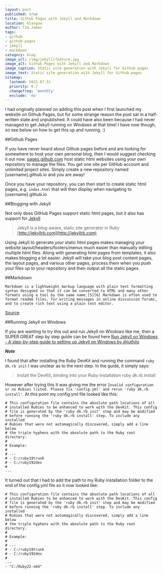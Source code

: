 ```yaml
---
layout: post
published: true
title: Github Pages with Jekyll and Markdown
location: Glasgow
author: Tim James
tags:
- github
- github-pages
- jekyll
- markdown
category: blog
image_url: /img/jekyll/feature.jpg
image_alt: Github Pages with Jekyll and Markdown
image_caption: Static site generation with Jekyll for Github pages
image_text: Static site generation with Jekyll for Github pages
sitemap:
  lastmod: 2015-07-31
  priority: 0.7
  changefreq: 'monthly'
  exclude: 'no'
---
```


I had originally planned on adding this post when I first launched my website on Github Pages, but for some strange reason the post sat in a half-written state and unpublished. It could have also been because I had never managed to get Jekyll running on Windows at that time! I have now though, so see below on how to get this up and running. :)

##Github Pages

If you have never heard about Github pages before and are looking for somewhere to host your own personal blog, then I would suggest checking it out now.
[pages.github.com](https://pages.github.com/) host static html websites using your own repository to manage the files. You get one site per GitHub account and unlimited project sites. Simply create a new repository named [username].github.io and you are away!

<!--excerpt-->

Once you have your repository, you can then start to create static html pages, e.g. `index.html` that will then display when navigating to [username].github.io

##Blogging with Jekyll

Not only does GitHub Pages support static html pages, but it also has support for [Jekyll](https://github.com/jekyll/jekyll)

> Jekyll is a blog-aware, static site generator in Ruby [http://jekyllrb.com](http://jekyllrb.com)

Using Jekyll to generate your static html pages makes managing your website layout/headers/footers/menus much easier than manually editing multiple html files. Along with generating html pages from templates, it also makes blogging a lot easier.
Jekyll will take your blog post content pages, the layout pages, and various other pages, process them when you push your files up to your repository and then output all the static pages.

##Markdown

    Markdown is a lightweight markup language with plain text formatting syntax designed so that it can be converted to HTML and many other formats using a tool by the same name.[5][6] Markdown is often used to format readme files, for writing messages in online discussion forums, and to create rich text using a plain text editor.

[Source](https://en.wikipedia.org/wiki/Markdown)

##Running Jekyll on Windows

If you are wanting to try this out and run Jekyll on Windows like me, then a SUPER GREAT step by step guide can be found here [Run Jekyll on Windows - A step-by-step guide to setting up Jekyll on Windows by @juthilo](http://jekyll-windows.juthilo.com/)

**_Note_**

I found that after installing the Ruby DevKit and running the command `ruby dk.rb init` I was unclear as to the next step. In the guide, it simply says:
> Install the DevKit, binding into your Ruby installation
> ruby dk.rb install

However after trying this it was giving me the error `Invalid configuration or no Rubies listed. Please fix 'config.yml' and rerun 'ruby dk.rb install'`. At this point my config.yml file looked like this:

    # This configuration file contains the absolute path locations of all
    # installed Rubies to be enhanced to work with the DevKit. This config
    # file is generated by the 'ruby dk.rb init' step and may be modified
    # before running the 'ruby dk.rb install' step. To include any installed
    # Rubies that were not automagically discovered, simply add a line below
    # the triple hyphens with the absolute path to the Ruby root directory.
    #
    # Example:
    #
    # ---
    # - C:/ruby19trunk
    # - C:/ruby192dev
    #
    ---

It turned out that I had to add the path to my Ruby installation folder to the end of the config.yml file so it now looked like:

    # This configuration file contains the absolute path locations of all
    # installed Rubies to be enhanced to work with the DevKit. This config
    # file is generated by the 'ruby dk.rb init' step and may be modified
    # before running the 'ruby dk.rb install' step. To include any installed
    # Rubies that were not automagically discovered, simply add a line below
    # the triple hyphens with the absolute path to the Ruby root directory.
    #
    # Example:
    #
    # ---
    # - C:/ruby19trunk
    # - C:/ruby192dev
    #
    ---
    - "C:/Ruby22-x64"

